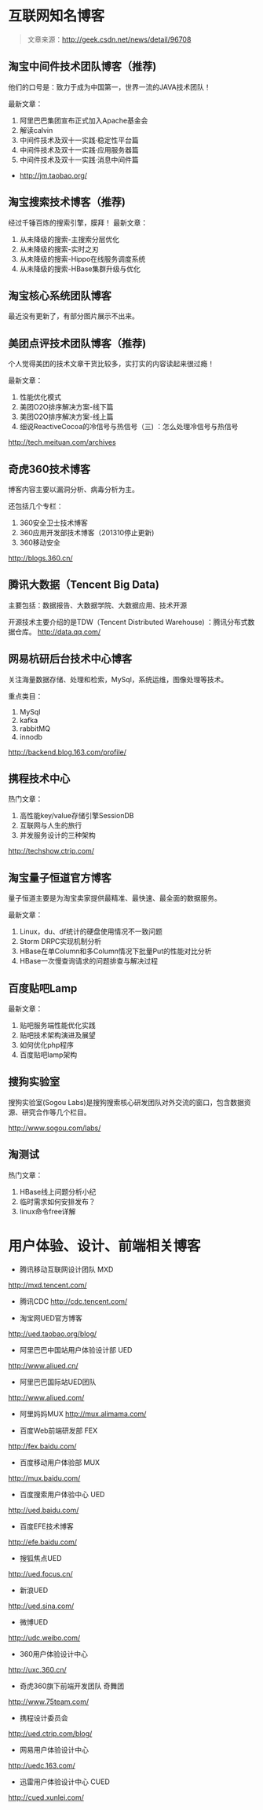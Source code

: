 # 互联网知名博客

> 文章来源：http://geek.csdn.net/news/detail/96708

## 淘宝中间件技术团队博客（推荐) 
他们的口号是：致力于成为中国第一，世界一流的JAVA技术团队！

最新文章：
1) 阿里巴巴集团宣布正式加入Apache基金会
2) 解读calvin
3) 中间件技术及双十一实践·稳定性平台篇
4) 中间件技术及双十一实践·应用服务器篇
5) 中间件技术及双十一实践·消息中间件篇
* http://jm.taobao.org/

## 淘宝搜索技术博客（推荐) 

经过千锤百炼的搜索引擎，膜拜！
最新文章：
1) 从未降级的搜索-主搜索分层优化
2) 从未降级的搜索-实时之刃
3) 从未降级的搜索-Hippo在线服务调度系统
4) 从未降级的搜索-HBase集群升级与优化


## 淘宝核心系统团队博客
最近没有更新了，有部分图片展示不出来。


## 美团点评技术团队博客（推荐) 
个人觉得美团的技术文章干货比较多，实打实的内容读起来很过瘾！

最新文章：
1) 性能优化模式
2) 美团O2O排序解决方案-线下篇
3) 美团O2O排序解决方案-线上篇
4) 细说ReactiveCocoa的冷信号与热信号（三) ：怎么处理冷信号与热信号

http://tech.meituan.com/archives

## 奇虎360技术博客
博客内容主要以漏洞分析、病毒分析为主。

还包括几个专栏：
1) 360安全卫士技术博客
2) 360应用开发部技术博客（201310停止更新) 
3) 360移动安全

http://blogs.360.cn/

## 腾讯大数据（Tencent Big Data) 
主要包括：数据报告、大数据学院、大数据应用、技术开源

开源技术主要介绍的是TDW（Tencent Distributed Warehouse) ：腾讯分布式数据仓库。
http://data.qq.com/

## 网易杭研后台技术中心博客
关注海量数据存储、处理和检索，MySql，系统运维，图像处理等技术。

重点类目：
1) MySql
2) kafka
3) rabbitMQ
4) innodb

http://backend.blog.163.com/profile/

## 携程技术中心
热门文章：
1) 高性能key/value存储引擎SessionDB
2) 互联网与人生的旅行
3) 并发服务设计的三种架构

http://techshow.ctrip.com/

## 淘宝量子恒道官方博客
量子恒道主要是为淘宝卖家提供最精准、最快速、最全面的数据服务。

最新文章：
1) Linux，du、df统计的硬盘使用情况不一致问题
2) Storm DRPC实现机制分析
3) HBase在单Column和多Column情况下批量Put的性能对比分析
4) HBase一次慢查询请求的问题排查与解决过程


## 百度贴吧Lamp
最新文章：
1) 贴吧服务端性能优化实践
2) 贴吧技术架构演进及展望
3) 如何优化php程序
4) 百度贴吧lamp架构

## 搜狗实验室
搜狗实验室(Sogou Labs)是搜狗搜索核心研发团队对外交流的窗口，包含数据资源、研究合作等几个栏目。

http://www.sogou.com/labs/

## 淘测试
热门文章：
1) HBase线上问题分析小纪
2) 临时需求如何安排发布？
3) linux命令free详解


# 用户体验、设计、前端相关博客

* 腾讯移动互联网设计团队 MXD

http://mxd.tencent.com/

* 腾讯CDC
http://cdc.tencent.com/

* 淘宝网UED官方博客

http://ued.taobao.org/blog/

* 阿里巴巴中国站用户体验设计部 UED

http://www.aliued.cn/

* 阿里巴巴国际站UED团队

http://www.aliued.com/

* 阿里妈妈MUX
http://mux.alimama.com/

* 百度Web前端研发部 FEX

http://fex.baidu.com/

* 百度移动用户体验部 MUX

http://mux.baidu.com/

* 百度搜索用户体验中心 UED

http://ued.baidu.com/

* 百度EFE技术博客

http://efe.baidu.com/

* 搜狐焦点UED

http://ued.focus.cn/

* 新浪UED

http://ued.sina.com/

* 微博UED

http://udc.weibo.com/

* 360用户体验设计中心

http://uxc.360.cn/

* 奇虎360旗下前端开发团队 奇舞团

http://www.75team.com/

* 携程设计委员会

http://ued.ctrip.com/blog/

* 网易用户体验设计中心

http://uedc.163.com/

* 迅雷用户体验设计中心 CUED

http://cued.xunlei.com/


